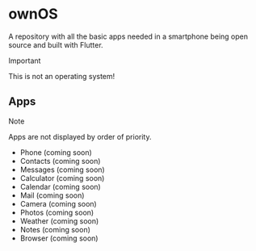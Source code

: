 # ownOS
A repository with all the basic apps needed in a smartphone being open source and built with Flutter.

> [!IMPORTANT]  
> This is not an operating system!

## Apps
> [!NOTE]  
> Apps are not displayed by order of priority.

- Phone (coming soon)
- Contacts (coming soon)
- Messages (coming soon)
- Calculator (coming soon)
- Calendar (coming soon)
- Mail (coming soon)
- Camera (coming soon)
- Photos (coming soon)
- Weather (coming soon)
- Notes (coming soon)
- Browser (coming soon)
